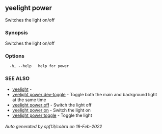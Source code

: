 ## yeelight power

Switches the light on/off

### Synopsis

Switches the light on/off

### Options

```
  -h, --help   help for power
```

### SEE ALSO

* [yeelight](yeelight.md)	 - 
* [yeelight power dev-toggle](yeelight_power_dev-toggle.md)	 - Toggle both the main and background light at the same time
* [yeelight power off](yeelight_power_off.md)	 - Switch the light off
* [yeelight power on](yeelight_power_on.md)	 - Switch the light on
* [yeelight power toggle](yeelight_power_toggle.md)	 - Toggle the light

###### Auto generated by spf13/cobra on 18-Feb-2022
